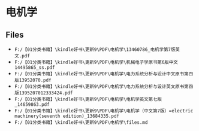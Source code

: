 # 电机学

## Files

- `F:/【01分类书籍】\kindle好书\更新9\PDF\电机学\13460786_电机学第7版英文.pdf`
- `F:/【01分类书籍】\kindle好书\更新9\PDF\电机学\机械电子学原书第6版中文14495865_ss.pdf`
- `F:/【01分类书籍】\kindle好书\更新9\PDF\电机学\电力系统分析与设计中文原书第四版13952070.pdf`
- `F:/【01分类书籍】\kindle好书\更新9\PDF\电机学\电力系统分析与设计英文原书第四版1395207012333424.pdf`
- `F:/【01分类书籍】\kindle好书\更新9\PDF\电机学\电机学英文第七版_14659863.pdf`
- `F:/【01分类书籍】\kindle好书\更新9\PDF\电机学\电机学（中文第7版）=electric machinery(seventh edition)_13684335.pdf`
- `F:/【01分类书籍】\kindle好书\更新9\PDF\电机学\files.md`
